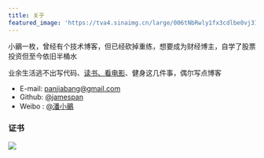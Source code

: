 ```yaml
---
title: 关于
featured_image: 'https://tva4.sinaimg.cn/large/006tNbRwly1fx3cdlbe0vj31kw1kw1kx.jpg'
---
```


小鶸一枚，曾经有个技术博客，但已经砍掉重练，想要成为财经博主，自学了股票投资但至今依旧半桶水

业余生活逃不出写代码、[读书、看电影](/pastime)、健身这几件事，偶尔写点博客

+ E-mail: panjiabang@gmail.com
+ Github: [@jamespan](https://github.com/jamespan)
+ Weibo : [@潘小鶸](http://weibo.com/panjiabang)

### 证书

<div class="gallery" data-columns="1">
    <img src="https://tva1.sinaimg.cn/large/006y8mN6gy1g6lkio14pij312u0u0jvm.jpg">
</div>